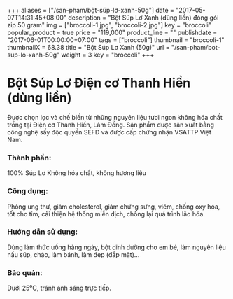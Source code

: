 +++
aliases = ["/san-pham/bột-súp-lơ-xanh-50g"]
date = "2017-05-07T14:31:45+08:00"
description = "Bột Súp Lơ Xanh (dùng liền) đóng gói zip 50 gram"
img = ["broccoli-1.jpg", "broccoli-2.jpg"]
key = "broccoli"
popular_product = true
price = "119,000"
product_line = ""
publishdate = "2017-06-01T00:00:00+07:00"
tags = ["broccoli"]
thumbnail = "broccoli-1"
thumbnailX = 68.38
title = "Bột Súp Lơ Xanh (50g)"
url = "/san-pham/bot-sup-lo-xanh-50g"
weight = 3
key = "broccoli"
+++

# Bột Súp Lơ Điện cơ Thanh Hiền (dùng liền)

Được chọn lọc và chế biến từ những nguyên liệu
tươi ngon không hóa chất trồng tại Điện cơ Thanh Hiền, Lâm Đồng. Sản phẩm được
sản xuất bằng công nghệ sấy độc quyền SEFD và được cấp chứng nhận
VSATTP Việt Nam.

### Thành phần:

100% Súp Lơ
Không hóa chất, không hương liệu

### Công dụng:

Phòng ung thư, giảm cholesterol,
giảm chứng sưng, viêm, chống
oxy hóa, tốt cho tim, cải thiện
hệ thống miễn dịch, chống lại
quá trình lão hóa.

### Hướng dẫn sử dụng:

Dùng làm thức uống hàng ngày,
bột dinh dưỡng cho em bé, làm
nguyên liệu nấu súp, cháo, làm
bánh, làm đẹp (đắp mặt)…

### Bảo quản:

Dưới 25⁰C, tránh ánh sáng trực tiếp.